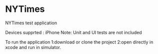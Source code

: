 # NYTimes
NYTimes test application

Devices supprted : iPhone
Note: Unit and UI tests are not included

To run the application 
1:download or clone the project
2:open directly in xcode and run in simulator.


